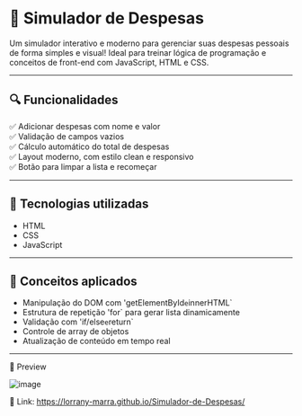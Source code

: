 # 💸 Simulador de Despesas

Um simulador interativo e moderno para gerenciar suas despesas pessoais de forma simples e visual! 
Ideal para treinar lógica de programação e conceitos de front-end com JavaScript, HTML e CSS.

---

## 🔍 Funcionalidades

✅ Adicionar despesas com nome e valor  
✅ Validação de campos vazios  
✅ Cálculo automático do total de despesas  
✅ Layout moderno, com estilo clean e responsivo  
✅ Botão para limpar a lista e recomeçar  

---

## 🎯 Tecnologias utilizadas

- HTML
- CSS
- JavaScript 

---

## 🧠 Conceitos aplicados

- Manipulação do DOM com 'getElementById` e `innerHTML`  
- Estrutura de repetição 'for` para gerar lista dinamicamente  
- Validação com 'if/else` e `return`  
- Controle de array de objetos  
- Atualização de conteúdo em tempo real  

---

📸 Preview

![image](https://github.com/user-attachments/assets/225ac869-2194-43d2-9b2f-33458bcb5fa3)



📍  Link: https://lorrany-marra.github.io/Simulador-de-Despesas/
